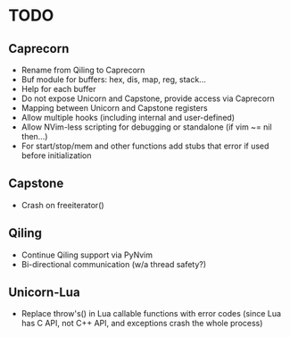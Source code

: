 # TODO

## Caprecorn

- Rename from Qiling to Caprecorn
- Buf module for buffers: hex, dis, map, reg, stack...
- Help for each buffer
- Do not expose Unicorn and Capstone, provide access via Caprecorn
- Mapping between Unicorn and Capstone registers
- Allow multiple hooks (including internal and user-defined)
- Allow NVim-less scripting for debugging or standalone (if vim ~= nil then...)
- For start/stop/mem and other functions add stubs that error if used before initialization

## Capstone

- Crash on freeiterator()

## Qiling

- Continue Qiling support via PyNvim
- Bi-directional communication (w/a thread safety?)

## Unicorn-Lua

- Replace throw's() in Lua callable functions with error codes 
  (since Lua has C API, not C++ API, and exceptions crash the whole process)

